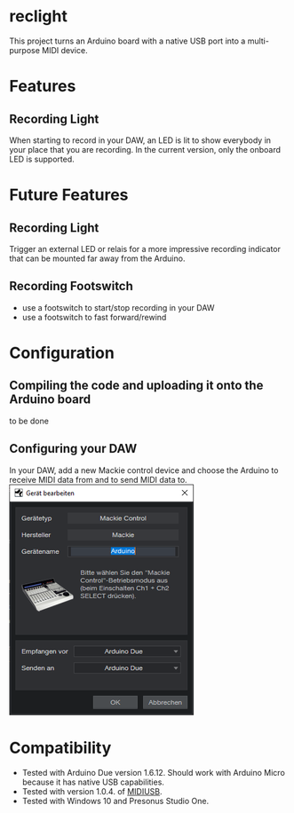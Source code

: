 # reclight
This project turns an Arduino board with a native USB port into a multi-purpose MIDI device.

# Features
## Recording Light
When starting to record in your DAW, an LED is lit to show everybody in your place that you are recording.
In the current version, only the onboard LED is supported.

# Future Features
## Recording Light
Trigger an external LED or relais for a more impressive recording indicator that can be mounted far away from the Arduino.

## Recording Footswitch
- use a footswitch to start/stop recording in your DAW
- use a footswitch to fast forward/rewind

# Configuration
## Compiling the code and uploading it onto the Arduino board
to be done

## Configuring your DAW
In your DAW, add a new Mackie control device and choose the Arduino to receive MIDI data from and to send MIDI data to.
![Studio One Screenshot](https://github.com/michael-wahler/reclight/blob/master/doc/Studio%20One%20Arduino%201.png "Screenshot from Presonus Studio One")

# Compatibility
- Tested with Arduino Due version 1.6.12. Should work with Arduino Micro because it has native USB capabilities.
- Tested with version 1.0.4. of [MIDIUSB](https://www.arduino.cc/en/Reference/MIDIUSB).	
- Tested with Windows 10 and Presonus Studio One.